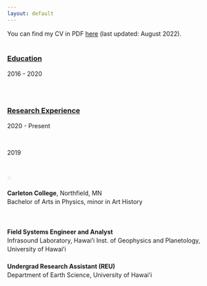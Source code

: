 ```yaml
---
layout: default
---
```


You can find my CV in PDF [here](Meritxell_Colet_CV_PDF.pdf) (last updated: August 2022).

<head>
<style>
.column {
float: left;
}

.left {
width: 25%;
}

.right {
width: 75%;
}
/* Clear floats after the columns */
.row:after {
  content: "";
  display: table;
  clear: both;
}
</style>
</head>

<style type="text/css"> 
p{ 
  line-height: 20px; //you can set the line height here 
  text-align: justify;
  text-justify: inter-word;
} 
</style>

<div class="row">
  <div class="column left">
    <h3><u>Education</u></h3>
    <p>2016 - 2020</p>
    <br style="line-height:2">
    <h3><u>Research Experience</u></h3>
    <p>2020 - Present</p>
    <br style="line-height:1">
    <p>2019</p>
  </div>
  <div class="column right">
    <h3 style="color:#f0ecec;">a</h3>
    <p>
        <strong>Carleton College</strong>, Northfield, MN <br>
         Bachelor of Arts in Physics, minor in Art History
    </p>
    <br style="line-height:1">
    <h3></h3>
    <p>
        <strong>Field Systems Engineer and Analyst</strong><br>
        Infrasound Laboratory, Hawaiʻi Inst. of Geophysics and Planetology, University of Hawaiʻi<br>
        <br>
        <strong>Undergrad Research Assistant (REU)</strong><br>
        Department of Earth Science, University of Hawaiʻi<br>
    </p>
  </div>
</div>

